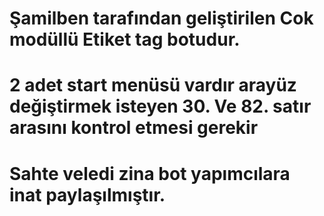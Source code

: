 # Şamilben tarafından geliştirilen Cok modüllü Etiket tag botudur.
# 2 adet start menüsü vardır arayüz değiştirmek isteyen 30. Ve 82. satır arasını kontrol etmesi gerekir
# Sahte veledi zina bot yapımcılara inat paylaşılmıştır.
